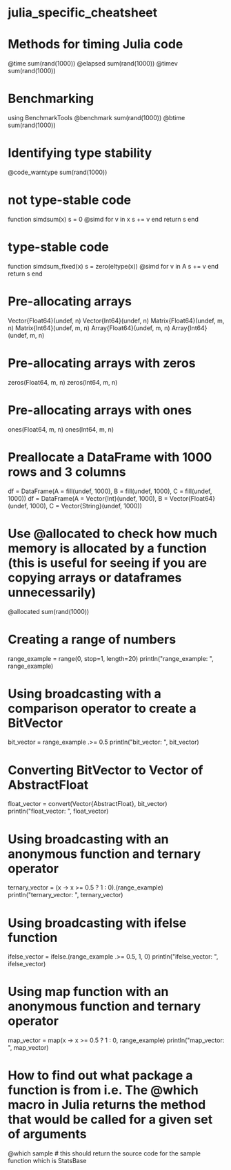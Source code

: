 # julia_specific_cheatsheet

# Methods for timing Julia code
@time sum(rand(1000))
@elapsed sum(rand(1000))
@timev sum(rand(1000))

# Benchmarking
using BenchmarkTools
@benchmark sum(rand(1000))
@btime sum(rand(1000))

# Identifying type stability
@code_warntype sum(rand(1000))


# not type-stable code
function simdsum(x)
    s = 0
    @simd for v in x
        s += v
    end
    return s
end

# type-stable code
function simdsum_fixed(x)
    s = zero(eltype(x))
    @simd for v in A
        s += v
    end
    return s
end

# Pre-allocating arrays
Vector{Float64}(undef, n)
Vector{Int64}(undef, n)
Matrix{Float64}(undef, m, n)
Matrix{Int64}(undef, m, n)
Array{Float64}(undef, m, n)
Array{Int64}(undef, m, n)

# Pre-allocating arrays with zeros
zeros(Float64, m, n)
zeros(Int64, m, n)

# Pre-allocating arrays with ones
ones(Float64, m, n)
ones(Int64, m, n)

# Preallocate a DataFrame with 1000 rows and 3 columns
df = DataFrame(A = fill(undef, 1000), B = fill(undef, 1000), C = fill(undef, 1000))
df = DataFrame(A = Vector{Int}(undef, 1000), B = Vector{Float64}(undef, 1000), C = Vector{String}(undef, 1000))

# Use @allocated to check how much memory is allocated by a function (this is useful for seeing if you are copying arrays or dataframes unnecessarily)
@allocated sum(rand(1000))

# Creating a range of numbers
range_example = range(0, stop=1, length=20)
println("range_example: ", range_example)

# Using broadcasting with a comparison operator to create a BitVector
bit_vector = range_example .>= 0.5
println("bit_vector: ", bit_vector)

# Converting BitVector to Vector of AbstractFloat
float_vector = convert(Vector{AbstractFloat}, bit_vector)
println("float_vector: ", float_vector)

# Using broadcasting with an anonymous function and ternary operator
ternary_vector = (x -> x >= 0.5 ? 1 : 0).(range_example)
println("ternary_vector: ", ternary_vector)

# Using broadcasting with ifelse function
ifelse_vector = ifelse.(range_example .>= 0.5, 1, 0)
println("ifelse_vector: ", ifelse_vector)

# Using map function with an anonymous function and ternary operator
map_vector = map(x -> x >= 0.5 ? 1 : 0, range_example)
println("map_vector: ", map_vector)

# How to find out what package a function is from i.e. The @which macro in Julia returns the method that would be called for a given set of arguments
@which sample # this should return the source code for the sample function which is StatsBase